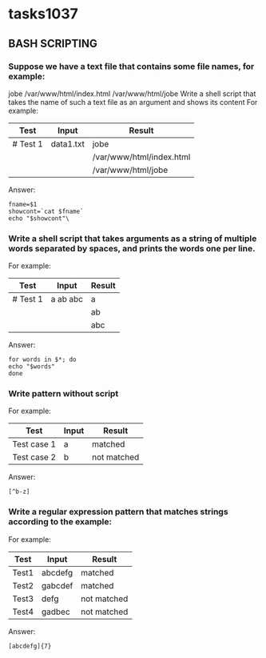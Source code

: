 # tasks1037
## BASH SCRIPTING

### Suppose we have a text file that contains some file names, for example:
jobe
/var/www/html/index.html
/var/www/html/jobe
Write a shell script that takes the name of such a text file as an argument and shows its content
For example:

| Test 	| Input | Result |
| ------ | ------ | ------ |
| # Test 1  | data1.txt |  jobe |
| | | /var/www/html/index.html |
| | | /var/www/html/jobe |

Answer:
```#!/usr/bin/env bash
fname=$1
showcont=`cat $fname`
echo "$showcont"\
```

### Write a shell script that takes arguments as a string of multiple words separated by spaces, and prints the words one per line.

For example:

| Test 	| Input | Result |
| ------ | ------ | ------ |
| # Test 1  | a ab abc | a |
| | |  ab |
| | | abc |

Answer:

```#!/usr/bin/env bash
for words in $*; do
echo "$words"
done
```

### Write pattern without script
For example:

| Test 	| Input | Result |
| ------ | ------ | ------ |
| Test case 1 | a | matched |
| Test case 2 | b | not matched |

Answer:

```[^b-z]```

### Write a regular expression pattern that matches strings according to the example:
For example:

| Test 	| Input | Result |
| ------ | ------ | ------ |
| Test1 | abcdefg | matched |
| Test2 | gabcdef | matched |
| Test3 | defg | not matched |
| Test4 | gadbec | not matched |

Answer:

```[abcdefg]{7}```
